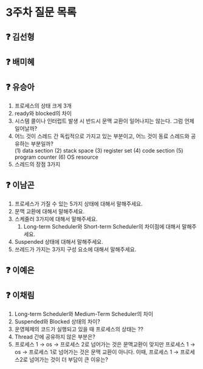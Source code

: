 # 3주차 질문 목록

## ❓ 김선형


## ❓ 배미혜


## ❓ 유승아

1. 프로세스의 상태 크게 3개
2. ready와 blocked의 차이
3. 시스템 콜이나 인터럽트 발생 시 반드시 문맥 교환이 일어나지는 않는다. 그럼 언제 일어날까?
4. 어느 것이 스레드 간 독립적으로 가지고 있는 부분이고, 어느 것이 동료 스레드와 공유하는 부분일까?  
(1) data section
(2) stack space
(3) register set
(4) code section
(5) program counter
(6) OS resource
5. 스레드의 장점 3가지

## ❓ 이남곤

1. 프로세스가 가질 수 있는 5가지 상태에 대해서 말해주세요.
2. 문맥 교환에 대해서 말해주세요.
3. 스케줄러 3가지에 대해서 말해주세요.
    1. Long-term Scheduler와 Short-term Scheduler의 차이점에 대해서 말해주세요.
4. Suspended 상태에 대해서 말해주세요.
5. 쓰레드가 가지는 3가지 구성 요소에 대해서 말해주세요.

## ❓ 이예은


## ❓ 이채림
1.  Long-term Scheduler와 Medium-Term Scheduler의 차이
2. Suspended와 Blocked 상태의 차이?
3. 운영체제의 코드가 실행되고 있을 때 프로세스의 상태는 ?? 
4. Thread 간에 공유하지 않은 부분은?
5. 프로세스 1 → os → 프로세스 2로 넘어가는 것은 문맥교환이 맞지만
    프로세스 1 → os → 프로세스 1로 넘어가는 것은 문맥 교환이 아니다. 
    이때, 프로세스 1 → 프로세스2로 넘어가는 것이 더 부담이 큰 이유는?
